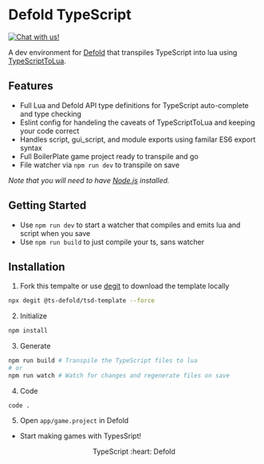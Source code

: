 # Defold TypeScript
<a href="https://discord.gg/eukcq5m"><img alt="Chat with us!" src="https://img.shields.io/discord/766898804896038942.svg?colorB=7581dc&logo=discord&logoColor=white"></a>

A dev environment for [Defold](https://defold.com/) that transpiles TypeScript into lua using [TypeScriptToLua](https://github.com/TypeScriptToLua/TypeScriptToLua).

## Features
- Full Lua and Defold API type definitions for TypeScript auto-complete and type checking
- Eslint config for handeling the caveats of TypeScriptToLua and keeping your code correct
- Handles script, gui_script, and module exports using familar ES6 export syntax
- Full BoilerPlate game project ready to transpile and go
- File watcher via `npm run dev` to transpile on save

*Note that you will need to have [Node.js](https://nodejs.org) installed.*

## Getting Started
- Use `npm run dev` to start a watcher that compiles and emits lua and script when you save  
- Use `npm run build` to just compile your ts, sans watcher  

## Installation
1. Fork this tempalte or use [degit](https://www.npmjs.com/package/degit) to download the template locally
```bash
npx degit @ts-defold/tsd-template --force
```

2. Initialize
```bash
npm install
```

3. Generate
```bash
npm run build # Transpile the TypeScript files to lua
# or
npm run watch # Watch for changes and regenerate files on save
```

4. Code
```
code .
```

5. Open `app/game.project` in Defold
- Start making games with TypesSript!

<p align="center" class="h4">
  TypeScript :heart: Defold
</p>

